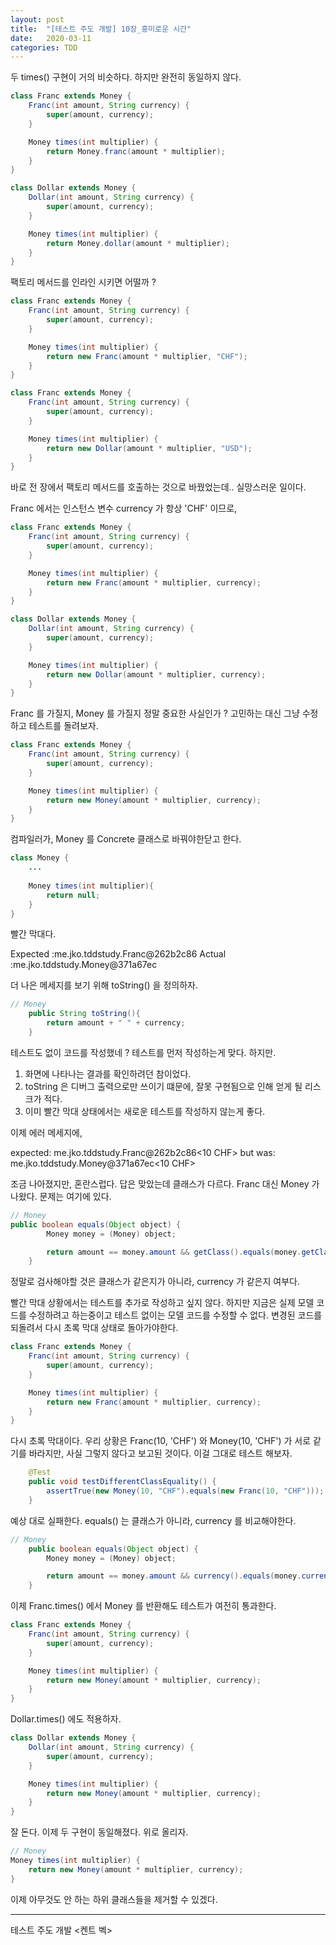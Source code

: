 ```yaml
---
layout: post
title:  "[테스트 주도 개발] 10장_흥미로운 시간"
date:   2020-03-11
categories: TDD
---
```


두 times() 구현이 거의 비슷하다. 하지만 완전히 동일하지 않다.

```java
class Franc extends Money {
    Franc(int amount, String currency) {
        super(amount, currency);
    }

    Money times(int multiplier) {
        return Money.franc(amount * multiplier);
    }
}
```

```java
class Dollar extends Money {
    Dollar(int amount, String currency) {
        super(amount, currency);
    }

    Money times(int multiplier) {
        return Money.dollar(amount * multiplier);
    }
}
```

팩토리 메서드를 인라인 시키면 어떨까 ?

```java
class Franc extends Money {
    Franc(int amount, String currency) {
        super(amount, currency);
    }

    Money times(int multiplier) {
        return new Franc(amount * multiplier, "CHF");
    }
}
```

```java
class Franc extends Money {
    Franc(int amount, String currency) {
        super(amount, currency);
    }

    Money times(int multiplier) {
        return new Dollar(amount * multiplier, "USD");
    }
}
```

바로 전 장에서 팩토리 메서드를 호출하는 것으로 바꿨었는데.. 실망스러운 일이다.

Franc 에서는 인스턴스 변수 currency 가 항상 'CHF' 이므로,

```java
class Franc extends Money {
    Franc(int amount, String currency) {
        super(amount, currency);
    }

    Money times(int multiplier) {
        return new Franc(amount * multiplier, currency);
    }
}
```

```java
class Dollar extends Money {
    Dollar(int amount, String currency) {
        super(amount, currency);
    }

    Money times(int multiplier) {
        return new Dollar(amount * multiplier, currency);
    }
}
```

Franc 를 가질지, Money 를 가질지 정말 중요한 사실인가 ? 고민하는 대신 그냥 수정하고 테스트를 돌려보자. 

```java
class Franc extends Money {
    Franc(int amount, String currency) {
        super(amount, currency);
    }

    Money times(int multiplier) {
        return new Money(amount * multiplier, currency);
    }
}
```

컴파일러가, Money 를 Concrete 클래스로 바꿔야한닫고 한다.

```java
class Money {
	...
	
	Money times(int multiplier){
        return null;
    }
}
```

빨간 막대다. 

Expected :me.jko.tddstudy.Franc@262b2c86
Actual   :me.jko.tddstudy.Money@371a67ec

더 나은 메세지를 보기 위해 toString() 을 정의하자.

```java
// Money
    public String toString(){
        return amount + " " + currency;
    }
```

테스트도 없이 코드를 작성했네 ? 테스트를 먼저 작성하는게 맞다. 하지만.

1. 화면에 나타나는 결과를 확인하려던 참이었다.
2. toString 은 디버그 출력으로만 쓰이기 떄문에, 잘못 구현됨으로 인해 얻게 될 리스크가 적다.
3. 이미 빨간 막대 상태에서는 새로운 테스트를 작성하지 않는게 좋다.

이제 에러 메세지에,

expected: me.jko.tddstudy.Franc@262b2c86<10 CHF> but was: me.jko.tddstudy.Money@371a67ec<10 CHF>

조금 나아졌지만, 혼란스럽다. 답은 맞았는데 클래스가 다르다. Franc 대신 Money 가 나왔다. 문제는 여기에 있다.

```java
// Money
public boolean equals(Object object) {
        Money money = (Money) object;

        return amount == money.amount && getClass().equals(money.getClass());
    }
```

정말로 검사해야할 것은 클래스가 같은지가 아니라, currency 가 같은지 여부다.

빨간 막대 상황에서는 테스트를 추가로 작성하고 싶지 않다. 하지만 지금은 실제 모델 코드를 수정하려고 하는중이고 테스트 없이는 모델 코드를 수정할 수 없다. 변경된 코드를 되돌려서 다시 초록 막대 상태로 돌아가야한다.

```java
class Franc extends Money {
    Franc(int amount, String currency) {
        super(amount, currency);
    }

    Money times(int multiplier) {
        return new Franc(amount * multiplier, currency);
    }
}
```

다시 초록 막대이다. 우리 상황은 Franc(10, 'CHF') 와 Money(10, 'CHF') 가 서로 같기를 바라지만, 사실 그렇지 않다고 보고된 것이다. 이걸 그대로 테스트 해보자.

```java
    @Test
    public void testDifferentClassEquality() {
        assertTrue(new Money(10, "CHF").equals(new Franc(10, "CHF")));
    }
```

예상 대로 실패한다. equals() 는 클래스가 아니라, currency 를 비교해야한다.

```java
// Money
    public boolean equals(Object object) {
        Money money = (Money) object;

        return amount == money.amount && currency().equals(money.currency());
    }

```

이제 Franc.times() 에서 Money 를 반환해도 테스트가 여전히 통과한다.

```java
class Franc extends Money {
    Franc(int amount, String currency) {
        super(amount, currency);
    }

    Money times(int multiplier) {
        return new Money(amount * multiplier, currency);
    }
}
```

Dollar.times() 에도 적용하자.

```java
class Dollar extends Money {
    Dollar(int amount, String currency) {
        super(amount, currency);
    }

    Money times(int multiplier) {
        return new Money(amount * multiplier, currency);
    }
}
```

잘 돈다. 이제 두 구현이 동일해졌다. 위로 올리자.

```java
// Money
Money times(int multiplier) {
    return new Money(amount * multiplier, currency);
}
```

이제 아무것도 안 하는 하위 클래스들을 제거할 수 있겠다.

---

테스트 주도 개발 <켄트 벡>
